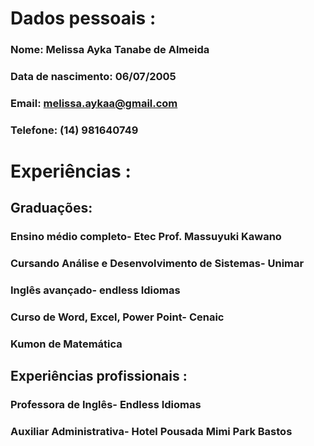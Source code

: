 # Dados pessoais :

### Nome: Melissa Ayka Tanabe de Almeida
### Data de nascimento: 06/07/2005
### Email: melissa.aykaa@gmail.com
### Telefone: (14) 981640749


# Experiências :

## Graduações:

### Ensino médio completo- Etec Prof. Massuyuki Kawano
### Cursando Análise e Desenvolvimento de Sistemas- Unimar
### Inglês avançado- endless Idiomas
### Curso de Word, Excel, Power Point- Cenaic
### Kumon de Matemática

## Experiências profissionais :

### Professora de Inglês- Endless Idiomas
### Auxiliar Administrativa- Hotel Pousada Mimi Park Bastos



